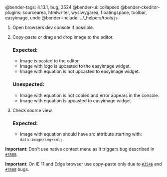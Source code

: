 @bender-tags: 4.13.1, bug, 3524
@bender-ui: collapsed
@bender-ckeditor-plugins: sourcearea, htmlwriter, wysiwygarea, floatingspace, toolbar, easyimage, undo
@bender-include: ../_helpers/tools.js

1. Open browsers dev console if possible.
2. Copy-paste or drag and drop image to the editor.

    ### Expected:
    * Image is pasted to the editor.
    * Image with logo is upcasted to the easyimage widget.
    * Image with equation is not upcasted to easyimage widget.

    ### Unexpected:
    * Image with equation is not copied and error appears in the console.
    * Image with equation is upcasted to easyimage widget.

3. Check source view.

    ### Expected:
    * Image with equation should have src attribute starting with: `data:image/svg+xml;`.

**Important**: Don't use native context menu as it triggers bug described in [`#3568`](https://github.com/ckeditor/ckeditor4/issues/3568).

**Important**: On IE 11 and Edge browser use copy-paste only due to [`#3546`](https://github.com/ckeditor/ckeditor4/issues/3546) and [`#3568`](https://github.com/ckeditor/ckeditor4/issues/3568) bugs.

